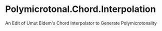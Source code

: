 # Polymicrotonal.Chord.Interpolation
An Edit of Umut Eldem's Chord Interpolator to Generate Polymicrotonality

